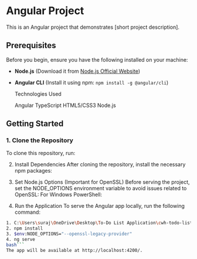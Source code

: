 # Angular Project

This is an Angular project that demonstrates [short project description].

## Prerequisites

Before you begin, ensure you have the following installed on your machine:

- **Node.js** (Download it from [Node.js Official Website](https://nodejs.org/))
- **Angular CLI** (Install it using npm: `npm install -g @angular/cli`)

  Technologies Used

    Angular
    TypeScript
    HTML5/CSS3
    Node.js

## Getting Started

### 1. Clone the Repository

To clone this repository, run:

2. Install Dependencies
After cloning the repository, install the necessary npm packages:

3. Set Node.js Options (Important for OpenSSL)
Before serving the project, set the NODE_OPTIONS environment variable to avoid issues related to OpenSSL:
For Windows PowerShell:



4. Run the Application
To serve the Angular app locally, run the following command:

```bash
1. C:\Users\suraj\OneDrive\Desktop\To-Do List Application\cwh-todo-list>  [in all command run]
2. npm install
3. $env:NODE_OPTIONS="--openssl-legacy-provider"
4. ng serve
bash```
The app will be available at http://localhost:4200/.

